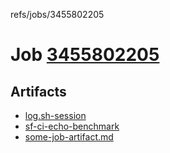 refs/jobs/3455802205

# Job [3455802205](https://github.com/rokmoln/support-firecloud/runs/3455802205?check_suite_focus=true)

## Artifacts

* [log.sh-session](log.sh-session)
* [sf-ci-echo-benchmark](sf-ci-echo-benchmark)
* [some-job-artifact.md](some-job-artifact.md)

